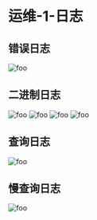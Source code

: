 # 运维-1-日志

## 错误日志

  <img :src="$withBase('/mysql/devops/rz01.png')" alt="foo">

## 二进制日志

  <img :src="$withBase('/mysql/devops/rz02.png')" alt="foo">
  <img :src="$withBase('/mysql/devops/rz03.png')" alt="foo">
  <img :src="$withBase('/mysql/devops/rz04.png')" alt="foo">
  <img :src="$withBase('/mysql/devops/rz05.png')" alt="foo">

## 查询日志

  <img :src="$withBase('/mysql/devops/rz06.png')" alt="foo">

## 慢查询日志

  <img :src="$withBase('/mysql/devops/rz07.png')" alt="foo">
